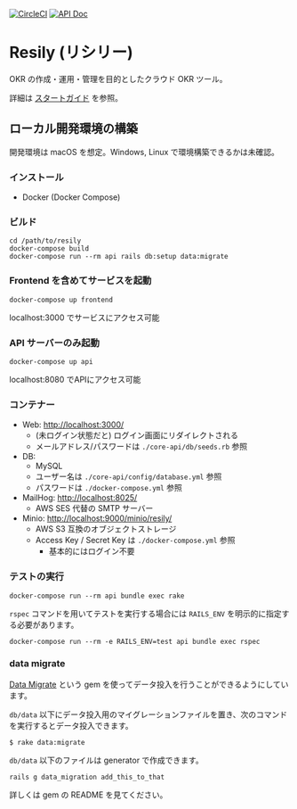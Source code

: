 [![CircleCI](https://circleci.com/gh/Resily/resily.svg?style=shield&circle-token=2c0dc0552d295856e1e80cc81633b7f7c5e27695)](https://circleci.com/gh/Resily/resily)
[![API Doc](https://img.shields.io/badge/API%20Doc-here-green.svg)](https://circleci.com/api/v1.1/project/github/Resily/resily/latest/artifacts/0/home/circleci/repo/docs/api/index.html?&branch=master&filter=successful)

# Resily (リシリー)

OKR の作成・運用・管理を目的としたクラウド OKR ツール。

詳細は [スタートガイド](https://github.com/Resily/resily/wiki/%E3%82%B9%E3%82%BF%E3%83%BC%E3%83%88%E3%82%AC%E3%82%A4%E3%83%89) を参照。

## ローカル開発環境の構築

開発環境は macOS を想定。Windows, Linux で環境構築できるかは未確認。

### インストール

- Docker (Docker Compose)

### ビルド

```
cd /path/to/resily
docker-compose build
docker-compose run --rm api rails db:setup data:migrate
```

### Frontend を含めてサービスを起動

```
docker-compose up frontend
```

localhost:3000 でサービスにアクセス可能

### API サーバーのみ起動

```
docker-compose up api
```

localhost:8080 でAPIにアクセス可能

### コンテナー

- Web: [http://localhost:3000/](http://localhost:3000/)
  - (未ログイン状態だと) ログイン画面にリダイレクトされる
  - メールアドレス/パスワードは `./core-api/db/seeds.rb` 参照
- DB:
  - MySQL
  - ユーザー名は `./core-api/config/database.yml` 参照
  - パスワードは `./docker-compose.yml` 参照
- MailHog: [http://localhost:8025/](http://localhost:8025/)
  - AWS SES 代替の SMTP サーバー
- Minio: [http://localhost:9000/minio/resily/](http://localhost:9000/minio/resily/)
  - AWS S3 互換のオブジェクトストレージ
  - Access Key / Secret Key は `./docker-compose.yml` 参照
    - 基本的にはログイン不要

### テストの実行

```
docker-compose run --rm api bundle exec rake
```

`rspec` コマンドを用いてテストを実行する場合には `RAILS_ENV` を明示的に指定する必要があります。

```
docker-compose run --rm -e RAILS_ENV=test api bundle exec rspec
```

### data migrate

[Data Migrate](https://github.com/ilyakatz/data-migrate) という gem を使ってデータ投入を行うことができるようにしています。

`db/data` 以下にデータ投入用のマイグレーションファイルを置き、次のコマンドを実行するとデータ投入できます。

```
$ rake data:migrate
```

`db/data` 以下のファイルは generator で作成できます。

```
rails g data_migration add_this_to_that
```

詳しくは gem の README を見てください。
